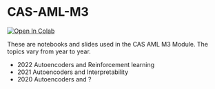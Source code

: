 # CAS-AML-M3

[![Open In Colab](https://colab.research.google.com/assets/colab-badge.svg)](https://colab.research.google.com/github/sigvehaug/CAS-AML-M3)

These are notebooks and slides used in the CAS AML M3 Module. The topics vary from year to year.

- 2022 Autoencoders and Reinforcement learning
- 2021 Autoencoders and Interpretability
- 2020 Autoencoders and ?
